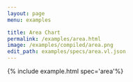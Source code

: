 ```yaml
---
layout: page
menu: examples

title: Area Chart
permalink: /examples/area.html
image: /examples/compiled/area.png
edit_path: examples/specs/area.vl.json
---
```




{% include example.html spec='area'%}
